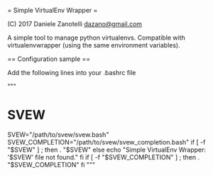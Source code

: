 = Simple VirtualEnv Wrapper =

(C) 2017 Daniele Zanotelli
    dazano@gmail.com

A simple tool to manage python virtualenvs. Compatible with virtualenvwrapper
(using the same environment variables).

== Configuration sample ==

Add the following lines into your .bashrc file

"""
# SVEW
SVEW="/path/to/svew/svew.bash"
SVEW_COMPLETION="/path/to/svew/svew_completion.bash"
if [ -f "$SVEW" ] ; then
    . "$SVEW"
else
    echo "Simple VirtualEnv Wrapper: '$SVEW' file not found."
fi
if [ -f "$SVEW_COMPLETION" ] ; then
    . "$SVEW_COMPLETION"
fi
"""